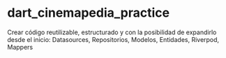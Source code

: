 # dart_cinemapedia_practice
Crear código reutilizable, estructurado y con la posibilidad de expandirlo desde el inicio: Datasources, Repositorios, Modelos, Entidades, Riverpod, Mappers
